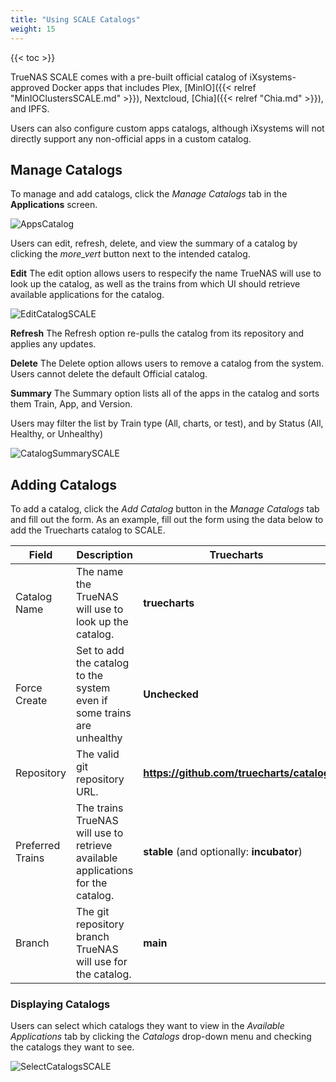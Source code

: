 ```yaml
---
title: "Using SCALE Catalogs"
weight: 15
---
```


{{< toc >}}

TrueNAS SCALE comes with a pre-built official catalog of iXsystems-approved Docker apps that includes Plex, [MinIO]({{< relref "MinIOClustersSCALE.md" >}}), Nextcloud, [Chia]({{< relref "Chia.md" >}}), and IPFS.

Users can also configure custom apps catalogs, although iXsystems will not directly support any non-official apps in a custom catalog.

## Manage Catalogs

To manage and add catalogs, click the *Manage Catalogs* tab in the **Applications** screen. 

![AppsCatalog](/images/SCALE/AppsCatalog.png "Apps Catalog")

Users can edit, refresh, delete, and view the summary of a catalog by clicking the <i class="material-icons" aria-hidden="true" title="Options">more_vert</i> button next to the intended catalog.

**Edit**
The edit option allows users to respecify the name TrueNAS will use to look up the catalog, as well as the trains from which UI should retrieve available applications for the catalog.

![EditCatalogSCALE](/images/SCALE/EditCatalogSCALE.png "Edit Catalog")

**Refresh**
The Refresh option re-pulls the catalog from its repository and applies any updates.

**Delete**
The Delete option allows users to remove a catalog from the system. Users cannot delete the default Official catalog.

**Summary**
The Summary option lists all of the apps in the catalog and sorts them Train, App, and Version.

Users may filter the list by Train type (All, charts, or test), and by Status (All, Healthy, or Unhealthy)

![CatalogSummarySCALE](/images/SCALE/CatalogSummarySCALE.png "Catalog Summary")

## Adding Catalogs

To add a catalog, click the *Add Catalog* button in the *Manage Catalogs* tab and fill out the form. As an example, fill out the form using the data below to add the Truecharts catalog to SCALE.

| Field | Description | Truecharts |
|---------|-------|-------------|
| Catalog Name | The name the TrueNAS will use to look up the catalog. | **truecharts** |
| Force Create | Set to add the catalog to the system even if some trains are unhealthy | **Unchecked** |
| Repository |  The valid git repository URL. | **https://github.com/truecharts/catalog** |
| Preferred Trains | The trains TrueNAS will use to retrieve available applications for the catalog. | **stable** (and optionally: **incubator**) |
| Branch | The git repository branch TrueNAS will use for the catalog. | **main** |

### Displaying Catalogs

Users can select which catalogs they want to view in the *Available Applications* tab by clicking the *Catalogs* drop-down menu and checking the catalogs they want to see.

![SelectCatalogsSCALE](/images/SCALE/SelectCatalogsSCALE.png "Catalog Summary")
